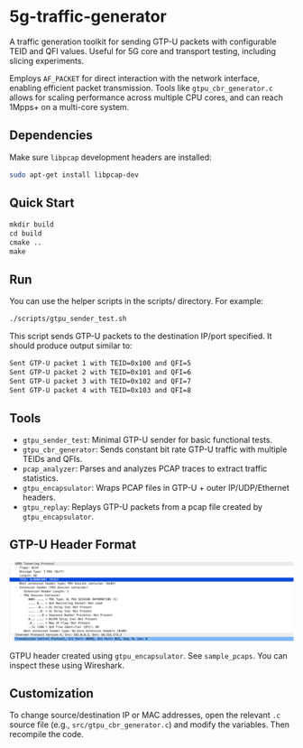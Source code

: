 # 5g-traffic-generator
A traffic generation toolkit for sending GTP-U packets with configurable TEID and QFI values. Useful for 5G core and transport testing, including slicing experiments.

Employs `AF_PACKET` for direct interaction with the network interface, enabling efficient packet transmission. Tools like `gtpu_cbr_generator.c` allows for scaling performance across multiple CPU cores, and can reach 1Mpps+ on a multi-core system.

## Dependencies
Make sure `libpcap` development headers are installed:

```bash
sudo apt-get install libpcap-dev
```

## Quick Start
```
mkdir build
cd build
cmake ..
make
```

## Run
You can use the helper scripts in the scripts/ directory. For example:
```bash
./scripts/gtpu_sender_test.sh
```
This script sends GTP-U packets to the destination IP/port specified.
It should produce output similar to:
```
Sent GTP-U packet 1 with TEID=0x100 and QFI=5
Sent GTP-U packet 2 with TEID=0x101 and QFI=6
Sent GTP-U packet 3 with TEID=0x102 and QFI=7
Sent GTP-U packet 4 with TEID=0x103 and QFI=8
```

## Tools
- `gtpu_sender_test`: Minimal GTP-U sender for basic functional tests.
- `gtpu_cbr_generator`: Sends constant bit rate GTP-U traffic with multiple TEIDs and QFIs.
- `pcap_analyzer`: Parses and analyzes PCAP traces to extract traffic statistics.
- `gtpu_encapsulator`: Wraps PCAP files in GTP-U + outer IP/UDP/Ethernet headers.
- `gtpu_replay`: Replays GTP-U packets from a pcap file created by `gtpu_encapsulator`.

## GTP-U Header Format


![gtpu_header](images/gtpu_header.png)

GTPU header created using `gtpu_encapsulator`. See `sample_pcaps`. You can inspect these using Wireshark.

## Customization
To change source/destination IP or MAC addresses, open the relevant `.c` source file (e.g., `src/gtpu_cbr_generator.c`) and modify the variables. Then recompile the code.
